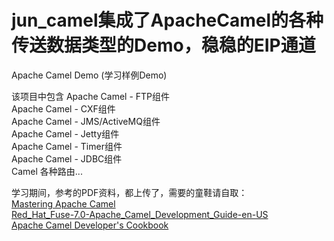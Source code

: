 # jun_camel集成了ApacheCamel的各种传送数据类型的Demo，稳稳的EIP通道
Apache Camel Demo (学习样例Demo)



该项目中包含
Apache Camel - FTP组件<br>
Apache Camel - CXF组件<br>
Apache Camel - JMS/ActiveMQ组件<br>
Apache Camel - Jetty组件<br>
Apache Camel - Timer组件<br>
Apache Camel - JDBC组件<br>
Camel 各种路由...

学习期间，参考的PDF资料，都上传了，需要的童鞋请自取：<br>
[Mastering Apache Camel](https://download.csdn.net/download/simba_cheng/10580138)<br>
[Red_Hat_Fuse-7.0-Apache_Camel_Development_Guide-en-US](https://download.csdn.net/download/simba_cheng/10575845)<br>
[Apache Camel Developer's Cookbook](https://download.csdn.net/download/simba_cheng/10574302)<br>

